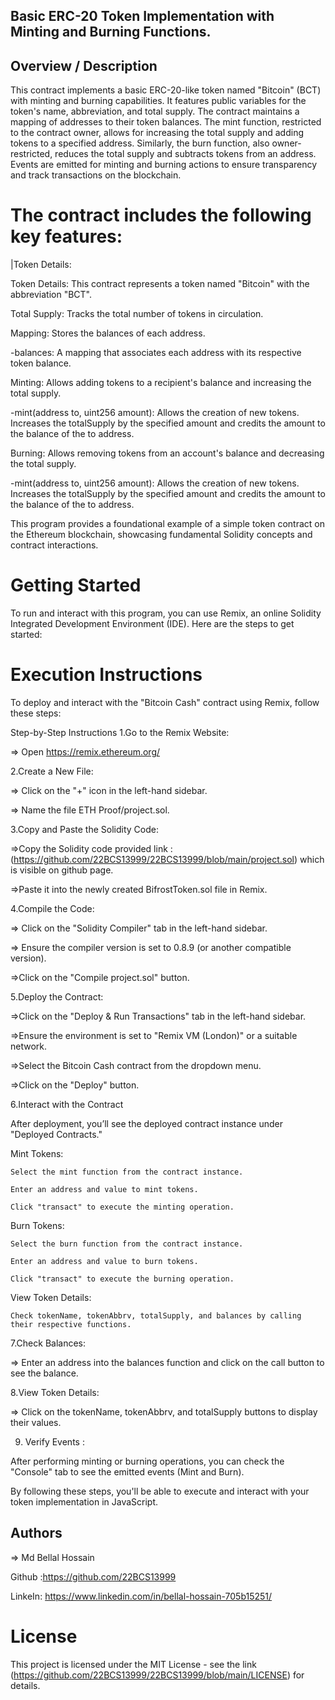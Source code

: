 ## Basic ERC-20 Token Implementation with Minting and Burning Functions.
## Overview / Description
This contract implements a basic ERC-20-like token named "Bitcoin" (BCT) with minting and burning capabilities. It features public variables for the token's name, abbreviation, and total supply. The contract maintains a mapping of addresses to their token balances. The mint function, restricted to the contract owner, allows for increasing the total supply and adding tokens to a specified address. Similarly, the burn function, also owner-restricted, reduces the total supply and subtracts tokens from an address. Events are emitted for minting and burning actions to ensure transparency and track transactions on the blockchain.

# The contract includes the following key features:
|Token Details:

Token Details: This contract represents a token named "Bitcoin" with the abbreviation "BCT".

Total Supply: Tracks the total number of tokens in circulation.

Mapping: Stores the balances of each address.

-balances: A mapping that associates each address with its respective token balance.

Minting: Allows adding tokens to a recipient's balance and increasing the total supply.

-mint(address to, uint256 amount): Allows the creation of new tokens. Increases the totalSupply by the specified amount and credits the amount to the balance of the to address.

Burning: Allows removing tokens from an account's balance and decreasing the total supply.

-mint(address to, uint256 amount): Allows the creation of new tokens. Increases the totalSupply by the specified amount and credits the amount to the balance of the to address.

This program provides a foundational example of a simple token contract on the Ethereum blockchain, showcasing fundamental Solidity concepts and contract interactions.

# Getting Started
To run and interact with this program, you can use Remix, an online Solidity Integrated Development Environment (IDE). Here are the steps to get started:

# Execution Instructions
To deploy and interact with the "Bitcoin Cash" contract using Remix, follow these steps:

Step-by-Step Instructions
1.Go to the Remix Website:

=> Open https://remix.ethereum.org/

2.Create a New File:

=> Click on the "+" icon in the left-hand sidebar.

=> Name the file ETH Proof/project.sol.

3.Copy and Paste the Solidity Code:

=>Copy the Solidity code provided link : (https://github.com/22BCS13999/22BCS13999/blob/main/project.sol) which is visible on github page.

=>Paste it into the newly created BifrostToken.sol file in Remix.

4.Compile the Code:

=> Click on the "Solidity Compiler" tab in the left-hand sidebar.

=> Ensure the compiler version is set to 0.8.9 (or another compatible version).

=>Click on the "Compile project.sol" button.

5.Deploy the Contract:

=>Click on the "Deploy & Run Transactions" tab in the left-hand sidebar.

=>Ensure the environment is set to "Remix VM (London)" or a suitable network.

=>Select the Bitcoin Cash contract from the dropdown menu.

=>Click on the "Deploy" button.

6.Interact with the Contract

After deployment, you’ll see the deployed contract instance under "Deployed Contracts."

Mint Tokens:

    Select the mint function from the contract instance.
    
    Enter an address and value to mint tokens.
    
    Click "transact" to execute the minting operation.
    
Burn Tokens:

    Select the burn function from the contract instance.
    
    Enter an address and value to burn tokens.
    
    Click "transact" to execute the burning operation.
    
View Token Details:

    Check tokenName, tokenAbbrv, totalSupply, and balances by calling their respective functions.

7.Check Balances:

=> Enter an address into the balances function and click on the call button to see the balance.

8.View Token Details:

=> Click on the tokenName, tokenAbbrv, and totalSupply buttons to display their values.

9. Verify Events :
    
After performing minting or burning operations, you can check the "Console" tab to see the emitted events (Mint and Burn).

By following these steps, you'll be able to execute and interact with your token implementation in JavaScript.


## Authors

=> Md Bellal Hossain

Github :https://github.com/22BCS13999

LinkeIn: https://www.linkedin.com/in/bellal-hossain-705b15251/

# License
This project is licensed under the MIT License - see the link (https://github.com/22BCS13999/22BCS13999/blob/main/LICENSE) for details.
  



